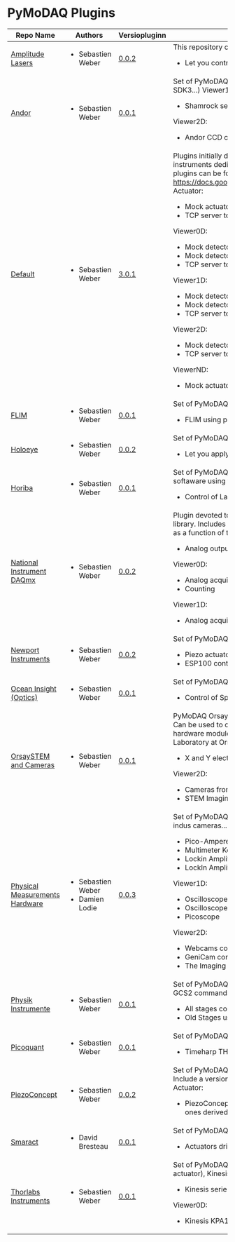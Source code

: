 # PyMoDAQ Plugins
|                                                    Repo Name                                                     |                            Authors                            |                                                        Versiopluginn                                                        |                                                                                                                                                                                                                                                                                                                                                                                                                                                                                                                                                                                        Description                                                                                                                                                                                                                                                                                                                                                                                                                                                                                                                                                                                        |
|------------------------------------------------------------------------------------------------------------------|---------------------------------------------------------------|-----------------------------------------------------------------------------------------------------------------------------|-------------------------------------------------------------------------------------------------------------------------------------------------------------------------------------------------------------------------------------------------------------------------------------------------------------------------------------------------------------------------------------------------------------------------------------------------------------------------------------------------------------------------------------------------------------------------------------------------------------------------------------------------------------------------------------------------------------------------------------------------------------------------------------------------------------------------------------------------------------------------------------------------------------------------------------------------------------------------------------------------------------------------------------------------------------------------------------------------------------------------------------------------------------------------------------------|
| <a href="https://github.com/CEMES-CNRS/pymodaq_plugins_amplitude" target="_top">Amplitude Lasers</a>             | <ul><li>Sebastien Weber</li></ul>                             | <a href="https://github.com/CEMES-CNRS/pymodaq_plugins_amplitude/archive/0.0.1.tar.gz" target="_top">0.0.2</a>              | This repository contains a set of PyMoDAQ plugins for Amplitude Systems Lasers Viewer0D:<ul>   <li>Let you control the laser settings and grab info on the laser status (tested on a Satsuma)</li> </ul>                                                                                                                                                                                                                                                                                                                                                                                                                                                                                                                                                                                                                                                                                                                                                                                                                                                                                                                                                                                  |
| <a href="https://github.com/CEMES-CNRS/pymodaq_plugins_andor" target="_top">Andor</a>                            | <ul><li>Sebastien Weber</li></ul>                             | <a href="https://github.com/CEMES-CNRS/pymodaq_plugins_andor/archive/0.0.1.tar.gz" target="_top">0.0.1</a>                  | Set of PyMoDAQ plugins for Andor Camera (CCD camera using SDK2, SCMOS cameras using SDK3...) Viewer1D:<ul><li>Shamrock series of spectrometer using the Andor CCD cameras</li></ul>Viewer2D:<ul><li>Andor CCD camera using the SDK2</li></ul>                                                                                                                                                                                                                                                                                                                                                                                                                                                                                                                                                                                                                                                                                                                                                                                                                                                                                                                                             |
| <a href="https://github.com/CEMES-CNRS/pymodaq_plugins" target="_top">Default</a>                                | <ul><li>Sebastien Weber</li></ul>                             | <a href="https://github.com/CEMES-CNRS/pymodaq_plugins/archive/3.0.0.tar.gz" target="_top">3.0.1</a>                        | Plugins initially developed with PyMoDAQ Includes Mock plugins that are plugins of virtual instruments dedicated to code testing a new functionalities development. The list of included plugins can be found on https://docs.google.com/spreadsheets/d/1wfMfvLwTitZd2R2m1O5i6wVEaX1lJBahP2HUbxVdidg Actuator:<ul>   <li>Mock actuator to test PyMoDAQ functionnalities</li>   <li>TCP server to communicate with other DAQ_Move or third party applications</li> </ul>Viewer0D:<ul>   <li>Mock detector to test PyMoDAQ functionnalities</li>   <li>Mock detector to test PyMoDAQ adaptive scan mode</li>   <li>TCP server to communicate with other DAQ_Viewer or third party applications</li> </ul>Viewer1D:<ul>   <li>Mock detector to test PyMoDAQ functionnalities</li>   <li>Mock detector to test pymodaq_spectro functionalities</li>   <li>TCP server to communicate with other DAQ_Viewer or third party applications</li> </ul>Viewer2D:<ul>   <li>Mock detector to test PyMoDAQ functionnalities</li>   <li>TCP server to communicate with other DAQ_Viewer or third party applications</li> </ul>ViewerND:<ul><li>Mock actuator to test PyMoDAQ functionnalities</li></ul> |
| <a href="https://github.com/CEMES-CNRS/pymodaq_plugins_horiba" target="_top">FLIM</a>                            | <ul><li>Sebastien Weber</li></ul>                             | <a href="https://github.com/CEMES-CNRS/pymodaq_plugins_flim/archive/0.0.1.tar.gz" target="_top">0.0.1</a>                   | Set of PyMoDAQ plugins for Fluorescence Lifetime Imaging Microscopy  ViewerND:<ul><li>FLIM using piezoconcept XY stage and picoquant timeharp TH260</li></ul>                                                                                                                                                                                                                                                                                                                                                                                                                                                                                                                                                                                                                                                                                                                                                                                                                                                                                                                                                                                                                             |
| <a href="https://github.com/CEMES-CNRS/pymodaq_plugins_holoeye" target="_top">Holoeye</a>                        | <ul><li>Sebastien Weber</li></ul>                             | <a href="https://github.com/CEMES-CNRS/pymodaq_plugins_holoeye/archive/0.0.2.tar.gz" target="_top">0.0.2</a>                | Set of PyMoDAQ plugins for Holoeye Spatial Light Modulator (SLM) Actuator:<ul><li>Let you apply various phase accross the SLM (tested with the LC2012)</li></ul>                                                                                                                                                                                                                                                                                                                                                                                                                                                                                                                                                                                                                                                                                                                                                                                                                                                                                                                                                                                                                          |
| <a href="https://github.com/CEMES-CNRS/pymodaq_plugins_horiba" target="_top">Horiba</a>                          | <ul><li>Sebastien Weber</li></ul>                             | <a href="https://github.com/CEMES-CNRS/pymodaq_plugins_horiba/archive/0.0.1.tar.gz" target="_top">0.0.1</a>                 | Set of PyMoDAQ plugins for Horiba Instruments (Lapspec6TCP to communicate with labspec softaware using the AFM TCP/IP protocol) Viewer1D:<ul><li>Control of Labspec6 settings and acquisition using TCP/IP communication</li></ul>                                                                                                                                                                                                                                                                                                                                                                                                                                                                                                                                                                                                                                                                                                                                                                                                                                                                                                                                                        |
| <a href="https://github.com/CEMES-CNRS/pymodaq_plugins_daqmx" target="_top">National Instrument DAQmx</a>        | <ul><li>Sebastien Weber</li></ul>                             | <a href="https://github.com/CEMES-CNRS/pymodaq_plugins_daqmx/archive/0.0.2.tar.gz" target="_top">0.0.2</a>                  | Plugin devoted to the National Instrument signal acquisition and generation using the NiDAQmx library. Includes an actuator plugin for signal generation, a 1D viewer plugin for data acquisition as a function of time and a 0D viewer plugin for quick time averaging acquisition Actuator:<ul><li>Analog output DC, Sinus, Ramp...</li></ul>Viewer0D:<ul>   <li>Analog acquisition</li>   <li>Counting</li> </ul>Viewer1D:<ul><li>Analog acquisition</li></ul>                                                                                                                                                                                                                                                                                                                                                                                                                                                                                                                                                                                                                                                                                                                         |
| <a href="https://github.com/CEMES-CNRS/pymodaq_plugins_newport" target="_top">Newport Instruments</a>            | <ul><li>Sebastien Weber</li></ul>                             | <a href="https://github.com/CEMES-CNRS/pymodaq_plugins_newport/archive/0.0.2.tar.gz" target="_top">0.0.2</a>                | Set of PyMoDAQ plugins for instruments from Newport (Conex, ESP100,...) Actuator:<ul>   <li>Piezo actuators from the CONEX-AGAP series</li>   <li>ESP100 controllers</li> </ul>                                                                                                                                                                                                                                                                                                                                                                                                                                                                                                                                                                                                                                                                                                                                                                                                                                                                                                                                                                                                           |
| <a href="https://github.com/CEMES-CNRS/pymodaq_plugins_oceaninsight" target="_top">Ocean Insight (Optics)</a>    | <ul><li>Sebastien Weber</li></ul>                             | <a href="https://github.com/CEMES-CNRS/pymodaq_plugins_oceaninsight/archive/0.0.1.tar.gz" target="_top">0.0.1</a>           | Set of PyMoDAQ plugins for OceanInsight (OceanOptics) spectrometers Viewer1D:<ul><li>Control of Spectrometer using the Omnidriver library (should be installed)</li></ul>                                                                                                                                                                                                                                                                                                                                                                                                                                                                                                                                                                                                                                                                                                                                                                                                                                                                                                                                                                                                                 |
| <a href="https://github.com/CEMES-CNRS/pymodaq_plugins_orsay" target="_top">OrsaySTEM and Cameras</a>            | <ul><li>Sebastien Weber</li></ul>                             | <a href="https://github.com/CEMES-CNRS/pymodaq_plugins_orsay/archive/0.0.1.tar.gz" target="_top">0.0.1</a>                  | PyMoDAQ Orsay STEM and Camera plugin Can be used to control Ropers or Princeton Cameras Can be used to control STEM (Scanning Tunnel Electron Microscope) using the HOUDs 2 hardware module to drive coils within a STEM  From Marcel Tence source code from LPS Laboratory at Orsay University, France  Actuator:<ul><li>X and Y electron beam displacement in a STEM</li></ul>Viewer2D:<ul>   <li>Cameras from Ropers and Princeton Instruments</li>   <li>STEM Imaging (even hyperspectral imaging)</li> </ul>                                                                                                                                                                                                                                                                                                                                                                                                                                                                                                                                                                                                                                                                         |
| <a href="https://github.com/CEMES-CNRS/pymodaq_plugins_horiba" target="_top">Physical Measurements Hardware</a>  | <ul>   <li>Sebastien Weber</li>   <li>Damien Lodie</li> </ul> | <a href="https://github.com/CEMES-CNRS/pymodaq_plugins_physical_measurements/archive/0.0.3.tar.gz" target="_top">0.0.3</a>  | Set of PyMoDAQ plugins for various physical measurements: multimeter, lockin, oscilloscope, indus cameras... Viewer0D:<ul>   <li>Pico-Amperemeter Keithley 648X Series, 6430 and 6514</li>   <li>Multimeter Keithley  2121</li>   <li>Lockin Amplifier Ametek 7270</li>   <li>LockIn Amplifier SR830</li> </ul>Viewer1D:<ul>   <li>Oscilloscope LecroyWaveRunner 6Zi</li>   <li>Oscilloscope Tektronix MDO Series</li>   <li>Picoscope</li> </ul>Viewer2D:<ul>   <li>Webcams control using the opencv library</li>   <li>GeniCam compliant cameras</li>   <li>The Imaging Source TIS cameras</li> </ul>                                                                                                                                                                                                                                                                                                                                                                                                                                                                                                                                                                                   |
| <a href="https://github.com/CEMES-CNRS/pymodaq_plugins_physik_instrumente" target="_top">Physik Instrumente</a>  | <ul><li>Sebastien Weber</li></ul>                             | <a href="https://github.com/CEMES-CNRS/pymodaq_plugins_physik_instrumente/archive/0.0.1.tar.gz" target="_top">0.0.1</a>     | Set of PyMoDAQ plugins for Actuators from Physik Instumente (All the ones compatible with the GCS2 commands as well as the old 32bits MMC controller...) Actuator:<ul>   <li>All stages compatible with the GCS2 library</li>   <li>Old Stages using the 32 bits MMC dll</li> </ul>                                                                                                                                                                                                                                                                                                                                                                                                                                                                                                                                                                                                                                                                                                                                                                                                                                                                                                       |
| <a href="https://github.com/CEMES-CNRS/pymodaq_plugins_picoquant" target="_top">Picoquant</a>                    | <ul><li>Sebastien Weber</li></ul>                             | <a href="https://github.com/CEMES-CNRS/pymodaq_plugins_picoquant/archive/0.0.1.tar.gz" target="_top">0.0.1</a>              | Set of PyMoDAQ plugins for Picoquant instruments (TimeHarp260, ...) Viewer1D:<ul><li>Timeharp TH260 for photon counting and time tagging</li></ul>                                                                                                                                                                                                                                                                                                                                                                                                                                                                                                                                                                                                                                                                                                                                                                                                                                                                                                                                                                                                                                        |
| <a href="https://github.com/CEMES-CNRS/pymodaq_plugins_piezoconcept" target="_top">PiezoConcept</a>              | <ul><li>Sebastien Weber</li></ul>                             | <a href="https://github.com/CEMES-CNRS/pymodaq_plugins_piezoconcept/archive/0.0.2.tar.gz" target="_top">0.0.2</a>           | Set of PyMoDAQ plugins for Actuators from Piezoconcept (Tested on the Bio200 XY stage. Include a version of the controller firmware emulating functions from PhysikInstrumente) Actuator:<ul>   <li>     PiezoConcept stages (tested on BIO2.100) both using the usual serial commands and the ones derived from PI command set   </li> </ul>                                                                                                                                                                                                                                                                                                                                                                                                                                                                                                                                                                                                                                                                                                                                                                                                                                             |
| <a href="https://github.com/CEMES-CNRS/pymodaq_plugins_smaract" target="_top">Smaract</a>                        | <ul><li>David Bresteau</li></ul>                              | <a href="https://github.com/CEMES-CNRS/pymodaq_plugins_smaract/archive/0.0.1.tar.gz" target="_top">0.0.1</a>                | Set of PyMoDAQ plugins for Actuators from Smaract (MCS_controller, ...) Actuator:<ul><li>Actuators driven using the MCS controller and its library</li></ul>                                                                                                                                                                                                                                                                                                                                                                                                                                                                                                                                                                                                                                                                                                                                                                                                                                                                                                                                                                                                                              |
| <a href="https://github.com/CEMES-CNRS/pymodaq_plugins_thorlabs" target="_top">Thorlabs Instruments</a>          | <ul><li>Sebastien Weber</li></ul>                             | <a href="https://github.com/CEMES-CNRS/pymodaq_plugins_thorlabs/archive/0.0.1.tar.gz" target="_top">0.0.1</a>               | Set of PyMoDAQ plugins for instruments from Thorlabs (Kinesis K10CR1 (stepper rotation actuator), Kinesis Flipper, Kinesis KSP100...) Actuator:<ul><li>Kinesis serie (tested on K10CR1 and Flipper)</li></ul>Viewer0D:<ul><li>Kinesis KPA101 Position Sensing Detector</li></ul>                                                                                                                                                                                                                                                                                                                                                                                                                                                                                                                                                                                                                                                                                                                                                                                                                                                                                                          |

